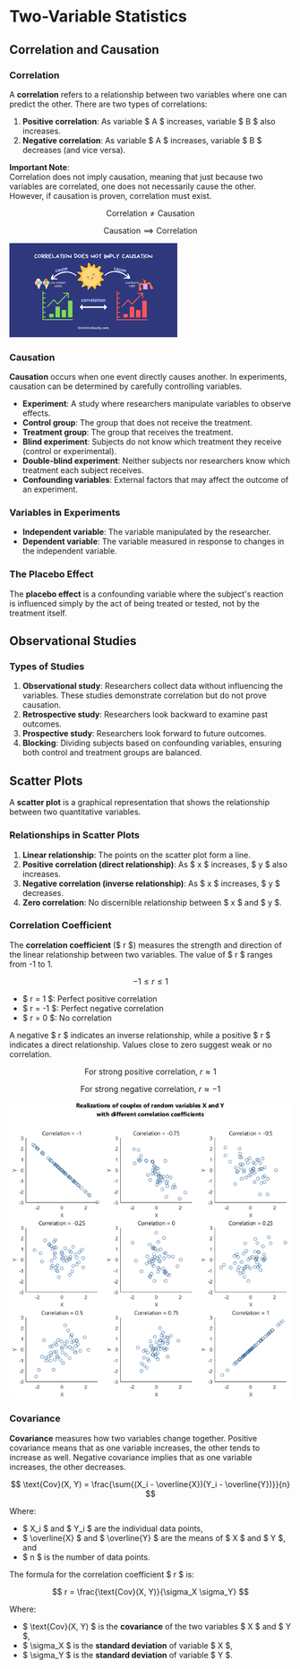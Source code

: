 # Two-Variable Statistics

## Correlation and Causation

### Correlation

A **correlation** refers to a relationship between two variables where one can predict the other. There are two types of correlations:

1. **Positive correlation**: As variable $ A $ increases, variable $ B $ also increases.
2. **Negative correlation**: As variable $ A $ increases, variable $ B $ decreases (and vice versa).

**Important Note**:  
Correlation does not imply causation, meaning that just because two variables are correlated, one does not necessarily cause the other. However, if causation is proven, correlation must exist.

$$
\text{Correlation} \neq \text{Causation}
$$

$$ \text{Causation} \implies \text{Correlation} $$

![corr-vs-cause](./assets/correlation-causation.png)

### Causation

**Causation** occurs when one event directly causes another. In experiments, causation can be determined by carefully controlling variables.

- **Experiment**: A study where researchers manipulate variables to observe effects.
- **Control group**: The group that does not receive the treatment.
- **Treatment group**: The group that receives the treatment.
- **Blind experiment**: Subjects do not know which treatment they receive (control or experimental).
- **Double-blind experiment**: Neither subjects nor researchers know which treatment each subject receives.
- **Confounding variables**: External factors that may affect the outcome of an experiment.

### Variables in Experiments

- **Independent variable**: The variable manipulated by the researcher.
- **Dependent variable**: The variable measured in response to changes in the independent variable.

### The Placebo Effect

The **placebo effect** is a confounding variable where the subject's reaction is influenced simply by the act of being treated or tested, not by the treatment itself.

## Observational Studies

### Types of Studies

1. **Observational study**: Researchers collect data without influencing the variables. These studies demonstrate correlation but do not prove causation.
2. **Retrospective study**: Researchers look backward to examine past outcomes.
3. **Prospective study**: Researchers look forward to future outcomes.
4. **Blocking**: Dividing subjects based on confounding variables, ensuring both control and treatment groups are balanced.

## Scatter Plots

A **scatter plot** is a graphical representation that shows the relationship between two quantitative variables.

### Relationships in Scatter Plots

1. **Linear relationship**: The points on the scatter plot form a line.
2. **Positive correlation (direct relationship)**: As $ x $ increases, $ y $ also increases.
3. **Negative correlation (inverse relationship)**: As $ x $ increases, $ y $ decreases.
4. **Zero correlation**: No discernible relationship between $ x $ and $ y $.

### Correlation Coefficient

The **correlation coefficient** ($ r $) measures the strength and direction of the linear relationship between two variables. The value of $ r $ ranges from -1 to 1.

$$
-1 \leq r \leq 1
$$

- $ r = 1 $: Perfect positive correlation
- $ r = -1 $: Perfect negative correlation
- $ r = 0 $: No correlation

A negative $ r $ indicates an inverse relationship, while a positive $ r $ indicates a direct relationship. Values close to zero suggest weak or no correlation.

$$
\text{For strong positive correlation, } r \approx 1
$$

$$\text{For strong negative correlation, } r \approx -1$$

![correlation](./assets/correlation.png)

### Covariance

**Covariance** measures how two variables change together. Positive covariance means that as one variable increases, the other tends to increase as well. Negative covariance implies that as one variable increases, the other decreases.

$$
\text{Cov}(X, Y) = \frac{\sum{(X_i - \overline{X})(Y_i - \overline{Y})}}{n}
$$

Where:

- $ X_i $ and $ Y_i $ are the individual data points,
- $ \overline{X} $ and $ \overline{Y} $ are the means of $ X $ and $ Y $, and
- $ n $ is the number of data points.

The formula for the correlation coefficient $ r $ is:

$$
r = \frac{\text{Cov}(X, Y)}{\sigma_X \sigma_Y}
$$

Where:

- $ \text{Cov}(X, Y) $ is the **covariance** of the two variables $ X $ and $ Y $,
- $ \sigma_X $ is the **standard deviation** of variable $ X $,
- $ \sigma_Y $ is the **standard deviation** of variable $ Y $.
